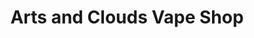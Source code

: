 ---
title: "Arts and Clouds Vape Shop"
url: /mandaue/arts-and-clouds-vape-shop/
shop: E-Zigaretten
---